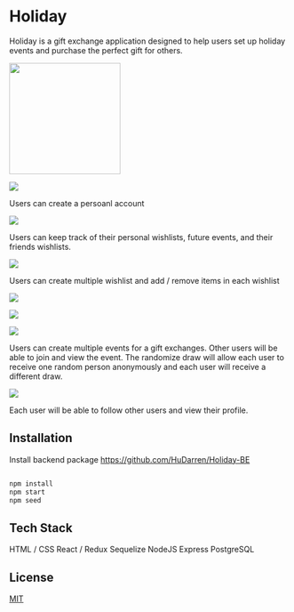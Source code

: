 # Holiday

Holiday is a gift exchange application designed to help users set up holiday events and purchase the perfect gift for others.

<img src="https://res.cloudinary.com/dsi0jbonx/image/upload/v1608755159/Cover_Page_krh2m3.png" width="200" >

![](https://res.cloudinary.com/dsi0jbonx/image/upload/v1608754964/login_sdnbyy.png)

Users can create a persoanl account

![](https://res.cloudinary.com/dsi0jbonx/image/upload/v1608754964/Login_View_cx87ws.png)

Users can keep track of their personal wishlists, future events, and their friends wishlists.

![](https://res.cloudinary.com/dsi0jbonx/image/upload/v1608754957/wishlist_l3en01.png)

Users can create multiple wishlist and add / remove items in each wishlist

![](https://res.cloudinary.com/dsi0jbonx/image/upload/v1608754957/addgroup_ifrdv3.png)

![](https://res.cloudinary.com/dsi0jbonx/image/upload/v1608754957/groupview_ougbky.png)

![](https://res.cloudinary.com/dsi0jbonx/image/upload/v1608754957/groupview_ougbky.png)

Users can create multiple events for a gift exchanges. Other users will be able to join and view the event. The randomize draw will allow each user to receive one random person anonymously and each user will receive a different draw.

![](https://res.cloudinary.com/dsi0jbonx/image/upload/v1608755726/friends_h2a6tq.png)

Each user will be able to follow other users and view their profile.

## Installation

Install backend package https://github.com/HuDarren/Holiday-BE

```bash

npm install
npm start
npm seed

```

## Tech Stack

HTML / CSS
React / Redux
Sequelize
NodeJS
Express
PostgreSQL

## License

[MIT](https://choosealicense.com/licenses/mit/)
